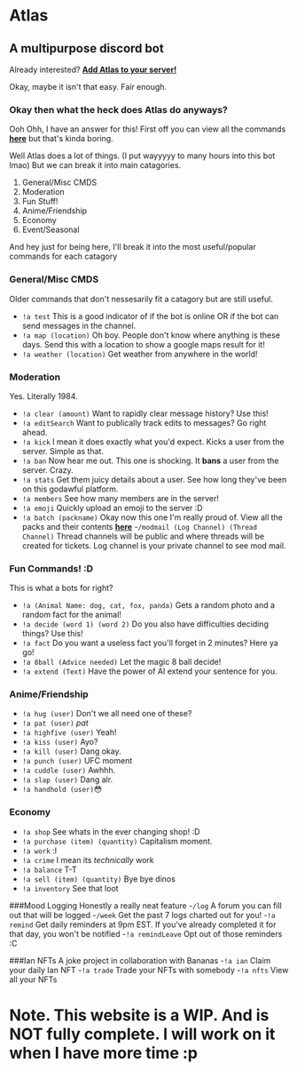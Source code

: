 # Atlas
## A multipurpose discord bot

Already interested? [**Add Atlas to your server!**](https://discord.com/api/oauth2/authorize?client_id=867920092145528853&permissions=8&scope=bot%20applications.commands)

Okay, maybe it isn't that easy. Fair enough.

### Okay then what the heck does Atlas do anyways?
Ooh Ohh, I have an answer for this!
First off you can view all the commands [**here**](https://docs.google.com/spreadsheets/d/1oWtJcOIYf016UX8BXdJ6oXWkx2U8FNCaXYTzFCCr9ho/edit?usp=sharing) but that's kinda boring.

Well Atlas does a lot of things. (I put wayyyyy to many hours into this bot lmao)
But we can break it into main catagories.
1. General/Misc CMDS
2. Moderation
3. Fun Stuff!
4. Anime/Friendship
5. Economy
6. Event/Seasonal

And hey just for being here, I'll break it into the most useful/popular commands for each catagory

### General/Misc CMDS
Older commands that don't nessesarily fit a catagory but are still useful.
- ```!a test``` This is a good indicator of if the bot is online OR if the bot can send messages in the channel.
- ```!a map (location)``` Oh boy. People don't know where anything is these days. Send this with a location to show a google maps result for it!
- ```!a weather (location)``` Get weather from anywhere in the world!

### Moderation
Yes. Literally 1984.
- ```!a clear (amount)``` Want to rapidly clear message history? Use this!
- ```!a editSearch``` Want to publically track edits to messages? Go right ahead.
- ```!a kick``` I mean it does exactly what you'd expect. Kicks a user from the server. Simple as that.
- ```!a ban``` Now hear me out. This one is shocking. It **bans** a user from the server. Crazy.
- ```!a stats``` Get them juicy details about a user. See how long they've been on this godawful platform.
- ```!a members``` See how many members are in the server!
- ```!a emoji``` Quickly upload an emoji to the server :D
- ```!a batch (packname)``` Okay now this one I'm really proud of. View all the packs and their contents [**here**](https://github.com/AmazingSupDawg/AmazingSupDawg/blob/1402411ecaf1d6d718bd82f5df137dce1dc1a51e/emojiPacks.json)
-```/modmail (Log Channel) (Thread Channel)``` Thread channels will be public and where threads will be created for tickets. Log channel is your private channel to see mod mail.

### Fun Commands! :D
This is what a bots for right?
- ```!a (Animal Name: dog, cat, fox, panda)``` Gets a random photo and a random fact for the animal!
- ```!a decide (word 1) (word 2)``` Do you also have difficulties deciding things? Use this!
- ```!a fact``` Do you want a useless fact you'll forget in 2 minutes? Here ya go!
- ```!a 8ball (Advice needed)``` Let the magic 8 ball decide!
- ```!a extend (Text)``` Have the power of AI extend your sentence for you.

### Anime/Friendship
- ```!a hug (user)``` Don't we all need one of these?
- ```!a pat (user)``` *pat*
- ```!a highfive (user)``` Yeah!
- ```!a kiss (user)``` Ayo?
- ```!a kill (user)``` Dang okay. 
- ```!a punch (user)``` UFC moment
- ```!a cuddle (user)``` Awhhh.
- ```!a slap (user)``` Dang alr.
- ```!a handhold (user)```😳

### Economy
- ```!a shop``` See whats in the ever changing shop! :D
- ```!a purchase (item) (quantity)``` Capitalism moment.
- ```!a work``` :l
- ```!a crime``` I mean its *technically* work
- ```!a balance``` T-T
- ```!a sell (item) (quantity)``` Bye bye dinos
- ```!a inventory``` See that loot

###Mood Logging
Honestly a really neat feature
-```/log``` A forum you can fill out that will be logged
-```/week``` Get the past 7 logs charted out for you!
-```!a remind``` Get daily reminders at 9pm EST. If you've already completed it for that day, you won't be notified
-```!a remindLeave``` Opt out of those reminders :C

###Ian NFTs
A joke project in collaboration with Bananas
-```!a ian``` Claim your daily Ian NFT
-```!a trade``` Trade your NFTs with somebody
-```!a nfts``` View all your NFTs

# Note. This website is a WIP. And is **NOT** fully complete. I will work on it when I have more time :p
